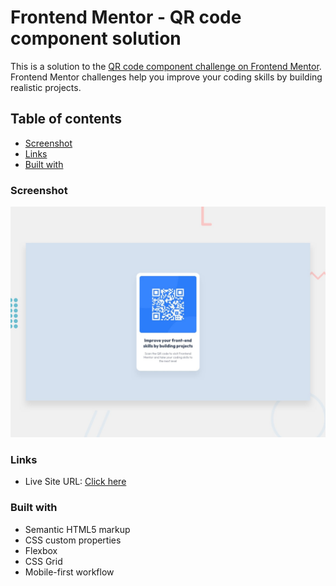 # Frontend Mentor - QR code component solution

This is a solution to the [QR code component challenge on Frontend Mentor](https://www.frontendmentor.io/challenges/qr-code-component-iux_sIO_H). Frontend Mentor challenges help you improve your coding skills by building realistic projects.

## Table of contents

  - [Screenshot](#screenshot)
  - [Links](#links)
  - [Built with](#built-with)
  

### Screenshot

![imagee](./design/desktop-preview.jpg)

### Links

- Live Site URL: [Click here](https://qrcodecha.netlify.app/)

### Built with

- Semantic HTML5 markup
- CSS custom properties
- Flexbox
- CSS Grid
- Mobile-first workflow
